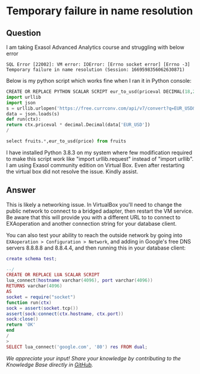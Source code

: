 # Temporary failure in name resolution

## Question
I am taking Exasol Advanced Analytics course and struggling with below error

```
SQL Error [22002]: VM error: IOError: [Errno socket error] [Errno -3] Temporary failure in name resolution (Session: 1669598356062630871)
```

Below is my python script which works fine when I ran it in Python console:

```python
CREATE OR REPLACE PYTHON SCALAR SCRIPT eur_to_usd(priceval DECIMAL(18,2)) RETURNS DECIMAL(18,2) AS  
import urllib  
import json  
s = urllib.urlopen('https://free.currconv.com/api/v7/convert?q=EUR_USD&compact=ultra&apiKey=2e3983a73cac34f7c737').read()  
data = json.loads(s)  
def run(ctx):  
return ctx.priceval * decimal.Decimal(data['EUR_USD'])  
/  

select fruits.*,eur_to_usd(price) from fruits
```

I have installed Python 3.8.3 on my system where few modification required to make this script work like "import urllib.request" instead of "import urllib". I am using Exasol community edition on Virtual Box. Even after restarting the virtual box did not resolve the issue. Kindly assist.

## Answer
This is likely a networking issue.  In VirtualBox you'll need to change the public network to connect to a bridged adapter, then restart the VM service.  Be aware that this will provide you with a different URL to to connect to EXAoperation and another connection string for your database client.  

You can also test your ability to reach the outside network by going into `EXAoperation > Configuration > Network`, and adding in Google's free DNS servers 8.8.8.8 and 8.8.4.4, and then running this in your database client:

```lua
create schema test;

--/  
CREATE OR REPLACE LUA SCALAR SCRIPT  
lua_connect(hostname varchar(4096), port varchar(4096))  
RETURNS varchar(4096)  
AS  
socket = require("socket")  
function run(ctx)  
sock = assert(socket.tcp())  
assert(sock:connect(ctx.hostname, ctx.port))  
sock:close()  
return 'OK'  
end  
/  
>
SELECT lua_connect('google.com', '80') res FROM dual;  
```

*We appreciate your input! Share your knowledge by contributing to the Knowledge Base directly in [GitHub](https://github.com/exasol/public-knowledgebase).* 